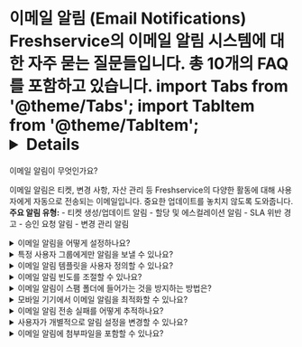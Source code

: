 # 이메일 알림 (Email Notifications) Freshservice의 이메일 알림 시스템에 대한 자주 묻는 질문들입니다. 총 10개의 FAQ를 포함하고 있습니다. import Tabs from '@theme/Tabs'; import TabItem from '@theme/TabItem'; <details>
<summary>이메일 알림이 무엇인가요?</summary>

이메일 알림은 티켓, 변경 사항, 자산 관리 등 Freshservice의 다양한 활동에 대해 사용자에게 자동으로 전송되는 이메일입니다. 중요한 업데이트를 놓치지 않도록 도와줍니다. **주요 알림 유형:** - 티켓 생성/업데이트 알림 - 할당 및 에스컬레이션 알림 - SLA 위반 경고 - 승인 요청 알림 - 변경 관리 알림

</details>

<details>
<summary>이메일 알림을 어떻게 설정하나요?</summary>

이메일 알림 설정 방법: 1. **Admin** > **Email Notifications**로 이동 2. 설정하고자 하는 알림 유형 선택 3. **Enable** 체크박스 활성화 4. 알림 조건 및 수신자 설정 5. 이메일 템플릿 사용자 정의 (선택사항) 6. **Save** 클릭하여 저장 각 알림 유형별로 세부적인 조건과 수신자를 개별 설정할 수 있습니다.

</details>

<details>
<summary>특정 사용자 그룹에게만 알림을 보낼 수 있나요?</summary>

예, 다양한 방법으로 알림 수신자를 제한할 수 있습니다: - **역할별 필터링**: 에이전트, 관리자, 요청자 등 특정 역할 - **그룹별 필터링**: 특정 에이전트 그룹 또는 부서 - **조건부 알림**: 티켓 우선순위, 카테고리 등 조건 기반 - **개별 사용자**: 특정 사용자만 지정 - **사용자 정의 필드**: 커스텀 필드 값에 따른 필터링

</details>

<details>
<summary>이메일 알림 템플릿을 사용자 정의할 수 있나요?</summary>

예, 이메일 알림 템플릿을 완전히 사용자 정의할 수 있습니다: - **HTML 편집기**: 리치 텍스트 및 HTML 편집 지원 - **동적 콘텐츠**: 플레이스홀더를 사용한 동적 정보 삽입 - **브랜딩**: 회사 로고, 색상, 폰트 등 브랜드 요소 추가 - **다국어 지원**: 언어별 다른 템플릿 설정 - **조건부 콘텐츠**: 상황에 따라 다른 내용 표시 **사용 가능한 플레이스홀더:** - {{ticket.id}}, {{ticket.subject}} - {{requester.name}}, {{agent.name}} - {{ticket.status}}, {{ticket.priority}}

</details>

<details>
<summary>이메일 알림 빈도를 조절할 수 있나요?</summary>

이메일 알림 빈도를 다양하게 조절할 수 있습니다: - **즉시 알림**: 이벤트 발생 즉시 알림 전송 - **일괄 알림**: 특정 시간에 모든 알림을 한번에 전송 - **다이제스트 알림**: 일정 기간의 활동을 요약하여 전송 - **임계값 설정**: 특정 조건 달성 시에만 알림 - **사용자별 설정**: 개별 사용자가 선호하는 빈도 설정

</details>

<details>
<summary>이메일 알림이 스팸 폴더에 들어가는 것을 방지하는 방법은?</summary>

이메일 알림이 스팸으로 분류되는 것을 방지하는 방법: - **SPF/DKIM 설정**: 도메인 인증 설정으로 신뢰성 향상 - **발신자 도메인**: 신뢰할 수 있는 도메인에서 발송 - **화이트리스트 요청**: 수신자에게 주소록 추가 요청 - **내용 최적화**: 스팸 필터에 걸리는 단어나 형식 피하기 - **전송량 관리**: 대량 발송 시 적절한 간격 유지 **권장사항:** - Freshservice 도메인을 화이트리스트에 추가 - 정기적인 전달률 모니터링

</details>

<details>
<summary>모바일 기기에서 이메일 알림을 최적화할 수 있나요?</summary>

모바일 최적화된 이메일 알림 설정: - **반응형 템플릿**: 화면 크기에 자동 적응하는 레이아웃 - **간소화된 내용**: 모바일에서 읽기 쉬운 간결한 정보 - **터치 친화적**: 버튼과 링크의 적절한 크기 설정 - **빠른 로딩**: 이미지 최적화로 빠른 로딩 속도 - **중요 정보 우선**: 핵심 정보를 상단에 배치

</details>

<details>
<summary>이메일 알림 전송 실패를 어떻게 추적하나요?</summary>

이메일 알림 전송 상태 추적 방법: - **전송 로그**: Admin > Audit Logs에서 이메일 전송 기록 확인 - **실패 알림**: 전송 실패 시 관리자에게 별도 알림 - **반송 메일 처리**: 잘못된 이메일 주소로 인한 반송 추적 - **전달률 대시보드**: 전체적인 이메일 전달 성공률 모니터링 - **오류 분류**: 임시 실패, 영구 실패 등 오류 유형별 분류

</details>

<details>
<summary>사용자가 개별적으로 알림 설정을 변경할 수 있나요?</summary>

예, 각 사용자가 개인별로 알림 설정을 조정할 수 있습니다: - **개인 프로필**: 사용자 프로필에서 알림 기본 설정 변경 - **알림 카테고리**: 받고 싶은 알림 유형 선택/해제 - **알림 방식**: 이메일, 인앱 알림, SMS 등 방식 선택 - **알림 시간**: 업무 시간에만 알림 받기 설정 - **구독 해지**: 원하지 않는 알림 완전 차단 **사용자 제어 가능 항목:** - 티켓 업데이트 알림 - 할당 알림 - 마감일 알림 - 승인 요청 알림

</details>

<details>
<summary>이메일 알림에 첨부파일을 포함할 수 있나요?</summary>

이메일 알림에 첨부파일 포함 관련 설정: - **티켓 첨부파일**: 티켓 업데이트 시 새로운 첨부파일 자동 포함 - **보고서 첨부**: 정기 보고서를 첨부파일로 전송 - **파일 크기 제한**: 첨부파일 크기 제한 설정 (보통 25MB) - **보안 정책**: 특정 파일 형식 제한 또는 허용 - **링크 방식**: 대용량 파일의 경우 다운로드 링크 제공 **주의사항:** - 첨부파일이 있으면 스팸 필터에 걸릴 가능성 증가 - 수신자의 메일함 용량 고려 필요

</details>

